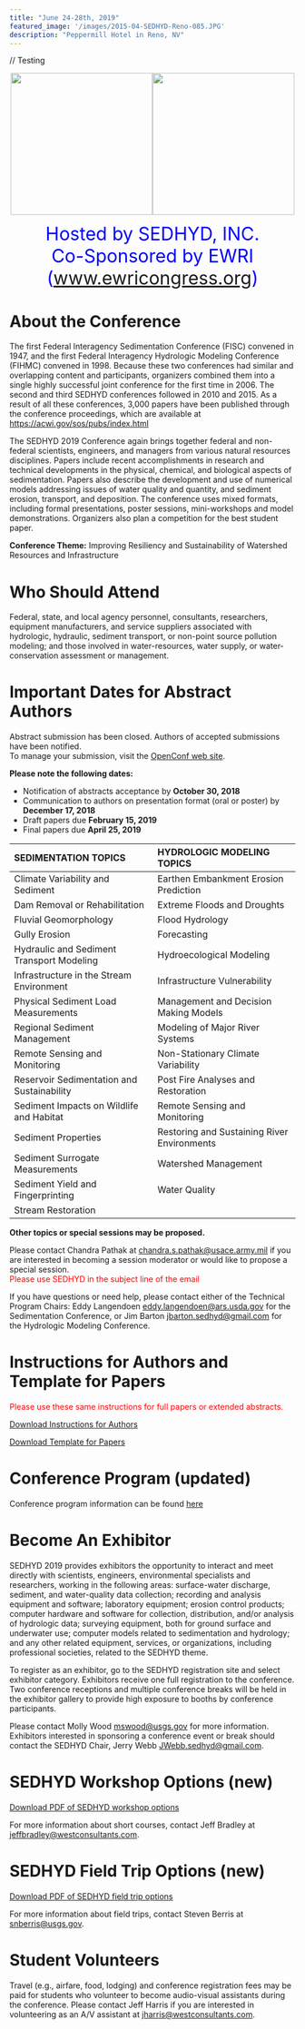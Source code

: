 ```yaml
---
title: "June 24-28th, 2019"
featured_image: '/images/2015-04-SEDHYD-Reno-085.JPG'
description: "Peppermill Hotel in Reno, NV"
---
```


// Testing
<p align="center"><img src="/2019/files/logo-SEDHYD.jpg" width="250" height="250" /><img src="/2019/files/ASCE-EWRI-Logo-collaborate.png" width="250" height="250" /></p>

<p align="center">
<font size="6" color="blue" >Hosted by SEDHYD, INC.</font><br>
<font size="6" color="blue" align="center">Co-Sponsored by EWRI (<a href="https://www.ewricongress.org/">www.ewricongress.org</a>)</font></p>

# About the Conference
The first Federal Interagency Sedimentation Conference (FISC) convened in 1947, and the first Federal Interagency Hydrologic Modeling Conference (FIHMC) convened in 1998.  Because these two conferences had similar and overlapping content and participants, organizers combined them into a single highly successful joint conference for the first time in 2006.  The second and third SEDHYD conferences followed in 2010 and 2015.  As a result of all these conferences, 3,000 papers have been published through the conference proceedings, which are available at https://acwi.gov/sos/pubs/index.html 

The SEDHYD 2019 Conference again brings together federal and non-federal scientists, engineers, and managers from various natural resources disciplines. Papers include recent accomplishments in research and technical developments in the physical, chemical, and biological aspects of sedimentation. Papers also describe the development and use of numerical models addressing issues of water quality and quantity, and sediment erosion, transport, and deposition.  The conference uses mixed formats, including formal presentations, poster sessions, mini-workshops and model demonstrations.  Organizers also plan a competition for the best student paper.

**Conference Theme:**
Improving Resiliency and Sustainability of Watershed Resources and Infrastructure

# Who Should Attend
Federal, state, and local agency personnel, consultants, researchers, equipment manufacturers, and service suppliers associated with hydrologic, hydraulic, sediment transport, or non-point source pollution modeling; and those involved in water-resources, water supply, or water-conservation assessment or management.

# Important Dates for Abstract Authors

Abstract submission has been closed. Authors of accepted submissions have been notified.<br>To manage your submission, visit the [OpenConf web site](https://www.sedhyd.org/2019/openconf/).

**Please note the following dates:**

- Notification of abstracts acceptance by **October 30, 2018**
- Communication to authors on presentation format (oral or poster) by **December 17, 2018**
- Draft papers due **February 15, 2019**
- Final papers due **April 25, 2019**

| **SEDIMENTATION TOPICS** | **HYDROLOGIC MODELING TOPICS** |
|:------------|:-------------|
Climate Variability and Sediment | Earthen Embankment Erosion Prediction
Dam Removal or Rehabilitation | Extreme Floods and Droughts
Fluvial Geomorphology | Flood Hydrology
Gully Erosion | Forecasting
Hydraulic and Sediment Transport Modeling | Hydroecological Modeling
Infrastructure in the Stream Environment | Infrastructure Vulnerability
Physical Sediment Load Measurements | Management and Decision Making Models
Regional Sediment Management | Modeling of Major River Systems
Remote Sensing and Monitoring | Non-Stationary Climate Variability
Reservoir Sedimentation and Sustainability | Post Fire Analyses and Restoration
Sediment Impacts on Wildlife and Habitat | Remote Sensing and Monitoring
Sediment Properties | Restoring and Sustaining River Environments
Sediment Surrogate Measurements | Watershed Management
Sediment Yield and Fingerprinting | Water Quality
Stream Restoration | 

**Other topics or special sessions may be proposed.**

Please contact Chandra Pathak at [chandra.s.pathak@usace.army.mil](mailto:chandra.s.pathak@usace.army.mil) if you are interested in becoming a session moderator or would like to propose a special session. <br><font color="red">Please use SEDHYD in the subject line of the email</font>


If you have questions or need help, please contact either of the Technical Program Chairs: Eddy Langendoen [eddy.langendoen@ars.usda.gov](mailto:eddy.langendoen@ars.usda.gov) for the Sedimentation Conference, or Jim Barton [jbarton.sedhyd@gmail.com](mailto:jbarton.sedhyd@gmail.com) for the Hydrologic Modeling Conference.

# Instructions for Authors and Template for Papers

<span style="color:red">Please use these same instructions for full papers or extended abstracts.</span>

[Download Instructions for Authors](/2019/files/SEDHYD-2019-Instructions-for-authors.pdf)

[Download Template for Papers](/2019/files/SEDHYD-2019-Template-for-Papers.docx)


# Conference Program (**updated**)
Conference program information can be found [here](/2019/program/) 


# Become An Exhibitor
SEDHYD 2019 provides exhibitors the opportunity to interact and meet directly with scientists, engineers, environmental specialists and researchers, working in the following areas: surface-water discharge, sediment, and water-quality data collection; recording and analysis equipment and software; laboratory equipment; erosion control products; computer hardware and software for collection, distribution, and/or analysis of hydrologic data; surveying equipment, both for ground surface and underwater use; computer models related to sedimentation and hydrology; and any other related equipment, services, or organizations, including professional societies, related to the SEDHYD theme. 

To register as an exhibitor, go to the SEDHYD registration site and select exhibitor category. Exhibitors receive one full registration to the conference. Two conference receptions and multiple conference breaks will be held in the exhibitor gallery to provide high exposure to booths by conference participants. 

Please contact Molly Wood [mswood@usgs.gov](mswood@usgs.gov) for more information. Exhibitors interested in sponsoring a conference event or break should contact the SEDHYD Chair, Jerry Webb [JWebb.sedhyd@gmail.com](JWebb.sedhyd@gmail.com).  


# SEDHYD Workshop Options (**new**)

[Download PDF of SEDHYD workshop options](/2019/files/SEDHYD_2019_Workshops.pdf)

For more information about short courses, contact Jeff Bradley at [jeffbradley@westconsultants.com](mailto:jeffbradley@westconsultants.com).

# SEDHYD Field Trip Options (**new**)

[Download PDF of SEDHYD field trip options](/2019/files/SEDHYD_2019_Field_Trips.pdf)

For more information about field trips, contact Steven Berris at [snberris@usgs.gov](mailto:snberris@usgs.gov).

# Student Volunteers

Travel (e.g., airfare, food, lodging) and conference registration fees may be paid for students who volunteer to become audio-visual assistants during the conference. Please contact Jeff Harris if you are interested in volunteering as an A/V assistant at [jharris@westconsultants.com](mailto:jharris@westconsultants.com).
